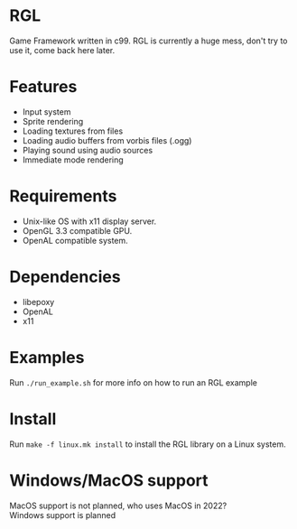 # RGL
Game Framework written in c99. 
RGL is currently a huge mess, don't try to use it, come back here later.

# Features
* Input system
* Sprite rendering
* Loading textures from files
* Loading audio buffers from vorbis files (.ogg)
* Playing sound using audio sources
* Immediate mode rendering

# Requirements
* Unix-like OS with x11 display server.
* OpenGL 3.3 compatible GPU.
* OpenAL compatible system.

# Dependencies
* libepoxy
* OpenAL
* x11

# Examples
Run ```./run_example.sh``` for more info on how to run an RGL example

# Install
Run ```make -f linux.mk install``` to install the RGL library on a Linux system.

# Windows/MacOS support
MacOS support is not planned, who uses MacOS in 2022?  
Windows support is planned 
